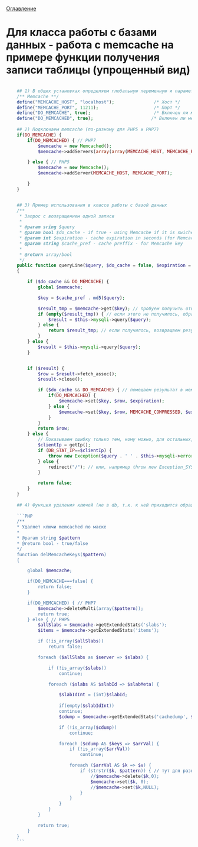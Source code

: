 <a href="README.md">Оглавление</a>

# Для класса работы с базами данных - работа с memcache на примере функции получения записи таблицы (упрощенный вид)


```PHP

    ## 1) В общих установках определяем глобальную переменную и параметры подключения. Например, так:
    /** Memcache **/
    define("MEMCACHE_HOST", "localhost");				/* Хост */
    define("MEMCACHE_PORT", 11211);						/* Порт */
    define("DO_MEMCACHE", true);						/* Включен ли мемкеш */
    define("DO_MEMCACHED", true);                      /* Включен ли мемкеш-D */
    
    ## 2) Подключаем memcache (по-разному для PHP5 и PHP7)
    if(DO_MEMCACHE) {
        if(DO_MEMCACHED) { // PHP7
            $memcache = new Memcached();
            $memcache->addServers(array(array(MEMCACHE_HOST, MEMCACHE_PORT)));

        } else { // PHP5
            $memcache = new Memcache();
            $memcache->addServer(MEMCACHE_HOST, MEMCACHE_PORT);

        }
    }


    ## 3) Пример использования в классе работы с базой данных
    /**
     * Запрос с возвращением одной записи
     *
     * @param sring $query
     * @param bool $do_cache - if true - using Memcache if it is swiched on in the project
     * @param int $expiration - cache expiration in seconds (for Memcache)
     * @param string $cache_pref - cache preffix - for Memcache key
     *
     * @return array/bool
     */
    public function queryLine($query, $do_cache = false, $expiration = 0, $cache_pref = '')
    {

        if ($do_cache && DO_MEMCACHE) {
            global $memcache;

            $key = $cache_pref . md5($query);

            $result_tmp = $memcache->get($key); // пробуем получить ответ из мемкеша
            if (empty($result_tmp)) { // если этого не получилось, обращаемся с запросом к базе данных
                $result = $this->mysqli->query($query);
            } else {
                return $result_tmp; // если получилось, возвращаем результат
            }
        } else {
            $result = $this->mysqli->query($query);
        }


        if ($result) {
            $row = $result->fetch_assoc();
            $result->close();

            if ($do_cache && DO_MEMCACHE) { // помещаем результат в мемкеш
                if(DO_MEMCACHED) {
                    $memcache->set($key, $row, $expiration);
                } else {
                    $memcache->set($key, $row, MEMCACHE_COMPRESSED, $expiration);
                }
            }
            return $row;
        } else {
            // Показываем ошибку только тем, кому можно, для остальных, например - redirect("/");
            $clientIp = getIp();
            if (DB_STAT_IP==$clientIp) {
                throw new Exception($query . ' ' . $this->mysqli->error);
            } else {
                redirect("/"); // или, например throw new Exception_SYS('приходите завтра');
            }

            return false;
        }
    }
    
    ## 4) Функция удаления ключей (не в db, т.к. к ней приходится обращаться и из других частей кода, использующих memcache)
    
    ```PHP
    /**
    * Удаляет ключи memcached по маске
    *
    * @param string $pattern
    * @return bool - true/false
    */
    function delMemcacheKeys($pattern)
    {

        global $memcache;

        if(DO_MEMCACHE===false) {
            return false;
        }

        if(DO_MEMCACHED) { // PHP7
            $memcache->deleteMulti(array($pattern));
            return true;
        } else { // PHP5
            $allSlabs = $memcache->getExtendedStats('slabs');
            $items = $memcache->getExtendedStats('items');

            if (!is_array($allSlabs))
                return false;

            foreach ($allSlabs as $server => $slabs) {

                if (!is_array($slabs))
                    continue;

                foreach ($slabs AS $slabId => $slabMeta) {

                    $slabIdInt = (int)$slabId;
                
                    if(empty($slabIdInt))
                    continue;
                    $cdump = $memcache->getExtendedStats('cachedump', $slabIdInt);

                    if (!is_array($cdump))
                        continue;

                    foreach ($cdump AS $keys => $arrVal) {
                        if (!is_array($arrVal))
                            continue;

                        foreach ($arrVal AS $k => $v) {
                            if (strstr($k, $pattern)) { // тут для разных версий 5-й ветки PHP отрабатывало по-разному
                                //$memcache->delete($k,0);
                                $memcache->set($k, 0);
                                //$memcache->set($k,NULL);
                            }
                        }
                    }
                }
            }

            return true;
        }
    }
    ```
 
```
